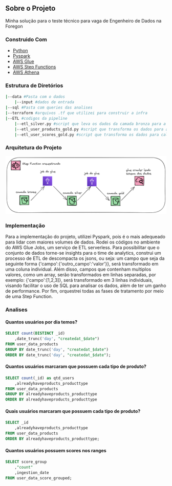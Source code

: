 ## Sobre o Projeto 
Minha solução para o teste técnico para vaga de Engenheiro de Dados na Foregon

### Construido Com
* [Python](https://www.python.org/)
* [Pyspark](https://spark.apache.org/docs/latest/api/python/)
* [AWS Glue](https://aws.amazon.com/pt/glue/)
* [AWS Step Functions](https://aws.amazon.com/pt/step-functions/?step-functions.sort-by=item.additionalFields.postDateTime&step-functions.sort-order=desc)
* [AWS Athena](https://aws.amazon.com/pt/athena/?whats-new-cards.sort-by=item.additionalFields.postDateTime&whats-new-cards.sort-order=desc)

### Estrutura de Diretórios
```sh
|--data #Pasta com o dados
	|--input #dados de entrada
|--sql #Pasta com queries das analises
|--terraform #arquivos .tf que utilizei para construir a infra
|--ETL #codigos da pipeline
	|--etl_silver.py #script que leva os dados da camada bronza para a silver
  	|--etl_user_products_gold.py #script que transforma os dados para analise de produtos dos usuarios e os joga para a camada gold 
  	|--etl_user_scores_gold.py #script que transforma os dados para calculo da quantidade de usuarios para o range de scores definido
```

### Arquitetura do Projeto
![plot](./arquitetura_foregon.png)

### Implementação
Para a implementação do projeto, utilizei Pyspark, pois é o mais adequeado para lidar com maiores volumes de dados. Rodei os códigos no ambiente do AWS Glue Jobs, um serviço de ETL serverless. Para possibilitar que o conjunto de dados torne-se insights para o time de analytics, construi um processo de ETL de descompacta os jsons, ou seja: um campo que seja da seguinte forma {'campo':{'outro_campo':'valor'}}, será transformado em uma coluna individual. Além disso, campos que contenham multiplos valores, como um array, serão transformados em linhas separadas, por exemplo: {'campo':[1,2,3]}, será transformado em 3 linhas individuais, visando facilitar o uso de SQL para analisar os dados, além de ter um ganho de performance. Por fim, orquestrei todas as fases de tratamento por meio de uma Step Function.

### Analises

#### Quantos usuários por dia temos?
```sql
SELECT count(DISTINCT _id)
	,date_trunc('day', "createdat_$date")
FROM user_data_products
GROUP BY date_trunc('day', "createdat_$date")
ORDER BY date_trunc('day', "createdat_$date");
```

#### Quantos usuários marcaram que possuem cada tipo de produto?
```sql
SELECT count(_id) as qtd_users
	,alreadyhaveproducts_producttype
FROM user_data_products
GROUP BY alreadyhaveproducts_producttype
ORDER BY alreadyhaveproducts_producttype
```

#### Quais usuários marcaram que possuem cada tipo de produto?
```sql
SELECT _id
	,alreadyhaveproducts_producttype
FROM user_data_products
ORDER BY alreadyhaveproducts_producttype;
```

#### Quantos usuários possuem scores nos ranges
```sql
SELECT score_group
	,"count"
	,ingestion_date
FROM user_data_score_grouped;
```
